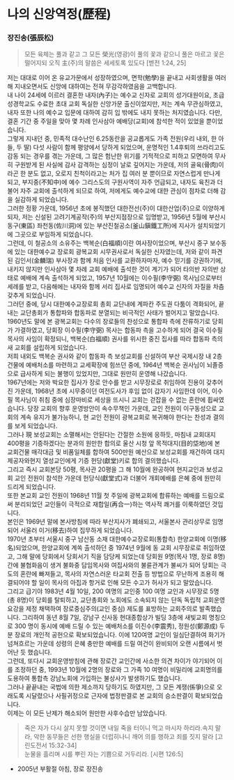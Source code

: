 # 나의 신앙역정(歷程) <br>
### 장진송(張辰松)
> 모든 육체는 풀과 같고 그 모든 榮光(영광)이 풀의 꽃과 같으니 풀은 마르고 꽃은 떨어지되 오직 主(주)의 말씀은 세세토록 있도다  [벧전 1:24, 25]<br>

  저는 대대로 이어 온 유교가문에서 성장하였으며, 면학(勉學)을 끝내고 사회생활을 여러 해 지내오면서도 신앙에 대하여는 전혀 무감각하였음을 고백합니다.<br>
  내 나이 24세에 이르러 결혼한 내자(內子)는 예수교 신자로 교회의 성가대원이요, 초급성경학교도 수료한 초대 교회 독실한 신앙가문 출신이었지만, 저는 계속 무관심하였고, 내자 또한 나의 예수교 입문에 대하여 감히 입 밖에도 내지 못하는 처지였습니다. 다만, 결혼 기간 중 주일을 맞아 몇 차례 인사삼아 예배당(교회)에 참석한 적이 있었을 뿐이었습니다.<br>
  그렇게 지내던 중, 민족적 대수난인 6.25동란을 공교롭게도 가족 전원(우리 내외, 한 아들, 두 딸) 다섯 사람이 함께 평양에서 당하게 되었으며, 운명적인 1.4후퇴의 쓰라리고도 감동 되는 경우를 겪는 가운데, 그 많은 험난한 위기를 기적적으로 피하고 모면하여 무사히 구원받게 된 사실에 감사 감격하는 심정이 날로 깊어지는 가운데, 저의 골육(骨肉)이라곤 한 분도 없고, 오로지 친척이라고는 처가 집 여러 분 뿐이므로 자연스럽게 만나게 되고, 부지중(不知中)에 예수 그리스도의 구원사역이 자주 언급되고, 내자도 육친과 더불어 자주 교회에 출석하게 되므로 하여, 저에게도 예수교에 대한 관심이 점차로 더해 감을 실감하게 되었습니다.<br>
  그러한 정황 가운데, 1956년 초에 봉직했던 대한전선(주)이 대한산업(주)으로 이양하게 되자, 저는 신설된 고려기계공작(주)의 부산지점장으로 임명받고, 1956년 5월에 부산시 동구(東區) 좌천동(佐川洞)에 있는 부산진철공소(釜山鎭鐵工所)에 지사가 설치되었기에 그곳으로 부임하게 되었습니다.<br>
  그런데, 이 철공소의 소유주는 백복순(白福順)이란 여사장이었으며, 부산시 중구 보수동에 있는 대한예수교 장로회 광복교회 시무권사로서 독실한 신자였는데, 저와 같이 파견된 김인서(金麟瑞) 부사장과 함께 처음 인사를 교환하자마자, 예수 믿기를 강권하기에, 내키지 않지만 인사삼아 몇 차례 교회 예배에 출석한 것이 계기가 되어 타의반 자의반 상태로 예배에 계속 출석하게 되었고, 1957년 10월에는 이수필(李守弼) 목사님으로부터 세례를 받고, 다음해에는 내자와 함께 서리 집사로 임명되어 예수교 신자의 자질을 차츰 갖추게 되었습니다.<br>
  그러던 중에, 당시 대한예수교장로회 총회 교단내에 계파칸 주도권 다툼이 격화되어, 끝내는 교단총회가 통합파와 합동파로 분열되는 비극적인 사태가 벌어지고 말았습니다.<br>
  1960년도 말에 본 광복교회는 다수의 장로들의 찬성으로 통합파 측에 잔류하기로 당회가 가결하였고, 당회장 이수필(李守弼) 목사는 합동파 측을 고수하게 되어 결국 이수필 목사의 사임이 확정되니, 백복순(白福順) 권사를 위시한 중진 집사를 따라 합동파 측의 새 교회를 설립하게 되었습니다.<br>
  저희 내외도 백복순 권사와 같이 합동파 측 보성교회를 신설하여 부산 국제시장 내 2층 건물에 예배처소를 마련하고 교세확장에 힘쓰던 중에, 1964년 백복순 권사님이 뇌졸증으로 급사하게 되는 불행이 있었지만, 그대로 원만히 운영해 나갔습니다.<br>
  1967년에는 저와 박요한 집사가 장로 안수를 받고 시무장로로 취임하여 진용이 갖추어진 가운데, 1968년 초에 시무중이던 여전도사가 후임 없이 갑자기 사임한데 이어, 이수필 목사님이 취침 중에 심장마비로 세상을 뜨시니 교회는 걷잡을 수 없는 혼란에 휩싸였습니다. 당장 교회의 향후 운영방안이 속수무책인 가운데, 교인 전원이 이구동성으로 교회의 계속 유지가 불가능하니, 현 교인 전원이 광복교회로 복귀해야 한다는 찬성과 결의를 보게 되었습니다.<br>
  그러나 現 보성교회는 소멸해서는 안된다는 간절한 소원에 응하듯, 마침내 교회대지 400평을 기증하겠다는 분과의 원만한 합의로 울산 시청 앞 목적대지(目的垈地)에 본 교회건물 매각대금 및 비품일체를 합하여 500만원 예산으로 보성교회를 재건하여 대지 제공자와현지 열성교인에게 기증 헌당(獻堂)키로 합의 결의했습니다.<br>
  그리고 즉시 교회본당 50평, 목사관 20평을 그 해 10월에 완공하여 현지교인과 보성교회 교인 전원이 참석한 가운데 헌당식(獻堂式)과 더불어 개회예배를 은혜 중에 원만히 드리게 되었습니다.<br>
  또한 본교회 교인 전원이 1968년 11월 첫 주일에 광복교회에 합류하는 예배를 드림으로써 분리되었던 교인들이 극적으로 재합일(再合一)하는 역사적 쾌거를 이룩하였던 것입니다.<br>
  본인은 1969년 말에 본사방침에 따라 부산지사가 폐쇄되고, 서울본사 관리상무로 임명되어 서울러 이거(移去)하여 집무하게 되었습니다.<br>
  1970년 초부터 서울시 중구 남산동 소재 대한예수교장로회(통합측) 한양교회에 이명(移名)되었으며, 한양교회에 계쏙 출석하던 중 1974년 9월에 동 교회 시무장로로 취임하였고, 그해 말에 당회에서 당회서기 직을 담당케 되었는데 당회원 9명(목사 1명, 장로 8명) 간에 불협화음이 생겨 불화중 담임목사와 여집사와의 불륜관계가 불씨가 되어 당회는 극도의 혼란에 빠져들고, 목사의 자연스러운 타교회 전출 등 방법으로 무난하게 조용히 해결되어야 할 일이 목사의 아집과 항거로 인해 모든 수고가 허사가 되고 말았습니다.<br>
    그리고 급기야 1983년 4월 10일, 200 여명의 교인중 100 여명 교인과 시무장로 5명(총 8명)이 당회를 탈퇴하고, 교단총회와 노회에도 소속되지 않는 단독 독립적 교회운영요강을 제정 채택하여 장로중심주의(교인 중심) 제도를 표방하는 교회주의로 발족했습니다. 그리하여 동년 8월 7일, 강남구 신사동 현대종합상가 빌딩 3층에 새빛교회 명칭으로 300 명이 동시에 예배 드릴 수 있는 예배처소를 이진수(李震秀), 정원성(鄭源成) 두 분 장로의 개인적 공헌으로 확보되었습니다.
    이에 120여명 교인이 일심단결하여 화기가 넘쳐흐르는 가운데 성령의 은혜 충만한 예배를 드릴 여건이 완비되어 오랜 시름에서 벗어난 듯 했습니다.<br>
    그런데, 또다시 교회운영방침에 관해 장로간 교인간에 사소한 의견 차이가 야기되어 이를 조정하던 중, 1993년 10월에 2명의 장로와 그 가족 10 여명이 비밀리에 교회명의를 도용하여 통합측 강남노회에 가입하는 불상사가 발생하기도 했습니다.<br>
    그러나 끝끝내는 국법에 의한 제소까지 당하기도 하였지만, 그 모든 계쟁(係爭)으로 오래도록 시달렸으나 사필귀정으로 근자에 법정판결로 본 교회의 승소판결이 확보되었습니다.<br>
    이제는 이 모든 난제가 해소되어 원만한 사후수습만 남았습니다.<br>

> 죽은 자가 다시 살지 못할 것이면 내일 죽을 터이니 먹고 마시자 하리라.속지 말라, 악한 동무들은 선한 행실을 더럽히나니 깨어 의를 행하고 죄를 짓지 말라  [고린도전서 15:32-34]<br>
> 눈물을 흘리며 시를 뿌린 자는 기쁨으로 거두리라. [시편 126:5]<br>

- 2005년 부활절 아침, 장로 장진송
